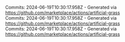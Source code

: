 Commits: 2024-06-19T10:30:17.958Z - Generated via https://github.com/marketplace/actions/artificial-grass
<br>
Commits: 2024-06-19T10:30:17.958Z - Generated via https://github.com/marketplace/actions/artificial-grass
<br>
Commits: 2024-06-19T10:30:17.958Z - Generated via https://github.com/marketplace/actions/artificial-grass
<br>
